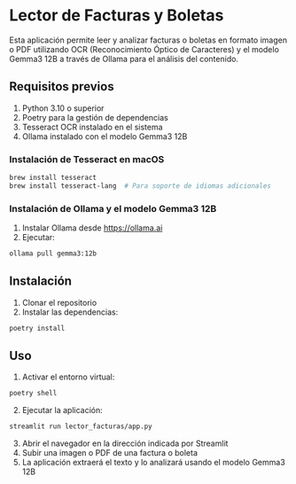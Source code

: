 # Lector de Facturas y Boletas

Esta aplicación permite leer y analizar facturas o boletas en formato imagen o PDF utilizando OCR (Reconocimiento Óptico de Caracteres) y el modelo Gemma3 12B a través de Ollama para el análisis del contenido.

## Requisitos previos

1. Python 3.10 o superior
2. Poetry para la gestión de dependencias
3. Tesseract OCR instalado en el sistema
4. Ollama instalado con el modelo Gemma3 12B

### Instalación de Tesseract en macOS
```bash
brew install tesseract
brew install tesseract-lang  # Para soporte de idiomas adicionales
```

### Instalación de Ollama y el modelo Gemma3 12B
1. Instalar Ollama desde https://ollama.ai
2. Ejecutar:
```bash
ollama pull gemma3:12b
```

## Instalación

1. Clonar el repositorio
2. Instalar las dependencias:
```bash
poetry install
```

## Uso

1. Activar el entorno virtual:
```bash
poetry shell
```

2. Ejecutar la aplicación:
```bash
streamlit run lector_facturas/app.py
```

3. Abrir el navegador en la dirección indicada por Streamlit
4. Subir una imagen o PDF de una factura o boleta
5. La aplicación extraerá el texto y lo analizará usando el modelo Gemma3 12B
